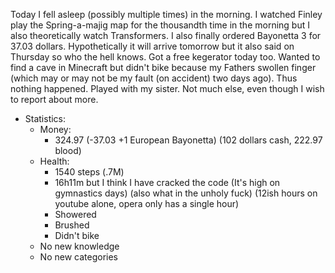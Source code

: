 Today I fell asleep (possibly multiple times) in the morning. I watched Finley play the Spring-a-majig map for the thousandth time in the morning but I also theoretically watch Transformers. I also finally ordered Bayonetta 3 for 37.03 dollars. Hypothetically it will arrive tomorrow but it also said on Thursday so who the hell knows. Got a free kegerator today too. Wanted to find a cave in Minecraft but didn't bike because my Fathers swollen finger (which may or may not be my fault (on accident) two days ago). Thus nothing happened. Played with my sister. Not much else, even though I wish to report about more.
- Statistics:
	- Money: 
		- 324.97 (-37.03 +1 European Bayonetta) (102 dollars cash, 222.97 blood)
	- Health:
		- 1540 steps (.7M)
		- 16h11m but I think I have cracked the code (It's high on gymnastics days) (also what in the unholy fuck) (12ish hours on youtube alone, opera only has a single hour)
		- Showered
		- Brushed
		- Didn't bike
	- No new knowledge
	- No new categories